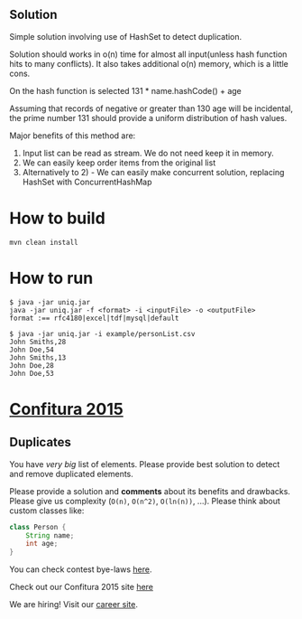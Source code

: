 ## Solution

Simple solution involving use of HashSet to detect duplication.

Solution should works in o(n) time for almost all input(unless hash function hits to many conflicts). It also takes additional o(n) memory, which is a little cons.

On the hash function is selected 131 * name.hashCode() + age

Assuming that records of negative or greater than 130 age will be incidental, the prime number 131 should provide a uniform distribution of hash values.

Major benefits of this method are:
1) Input list can be read as stream. We do not need keep it in memory.
2) We can easily keep order items from the original list
3) Alternatively to 2) - We can easily make concurrent solution, replacing HashSet with ConcurrentHashMap


# How to build

```
mvn clean install
```

# How to run

```
$ java -jar uniq.jar
java -jar uniq.jar -f <format> -i <inputFile> -o <outputFile>
format :== rfc4180|excel|tdf|mysql|default

$ java -jar uniq.jar -i example/personList.csv
John Smiths,28
John Doe,54
John Smiths,13
John Doe,28
John Doe,53
```

# [Confitura 2015](http://tech.viacom.com/warsawsdc/confitura2015/)
## Duplicates

You have *very big* list of elements. Please provide best solution to detect and remove duplicated elements.

Please provide a solution and **comments** about its benefits and drawbacks. Please give us complexity (`O(n)`, `O(n^2)`, `O(ln(n))`, ...). Please think about custom classes like:

```java
class Person {
    String name;
    int age;
}
```

You can check contest bye-laws [here](http://tech.viacom.com/warsawsdc/confitura2015/Regulamin_konkurs_Viacom_programmer_adventure_2015.pdf).

Check out our Confitura 2015 site [here](http://tech.viacom.com/warsawsdc/confitura2015/)

We are hiring! Visit our [career site](http://tech.viacom.com/careers/).

